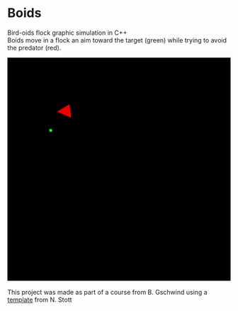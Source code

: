 # Boids
Bird-oids flock graphic simulation in C++  
Boids move in a flock an aim toward the target (green) while trying to avoid the predator (red).

![boids](figs/boids.gif)

This project was made as part of a course from B. Gschwind using a <a href="https://github.com/n-stott/mines">template</a> from N. Stott 
